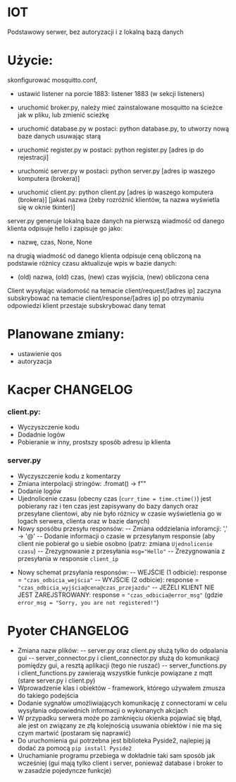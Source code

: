 # IOT

Podstawowy serwer, bez autoryzacji i z lokalną bazą danych


# Użycie:

skonfigurować mosquitto.conf, 
- ustawić listener na porcie 1883: listener 1883 (w sekcji listeners)

- uruchomić broker.py, należy mieć zainstalowane mosquitto na ścieżce jak w pliku, lub zmienić scieżkę
- uruchomić database.py w postaci: python database.py, to utworzy nową baze danych usuwając starą
- uruchomić register.py w postaci: python register.py [adres ip do rejestracji]
- uruchomić server.py w postaci: python server.py [adres ip waszego komputera (brokera)]
- uruchomić client.py: python client.py [adres ip waszego komputera (brokera)] [jakaś nazwa (żeby rozróżnić klientów, ta nazwa wyświetla się w oknie tkinter)]

server.py generuje lokalną baze danych
na pierwszą wiadmość od danego klienta odpisuje hello i zapisuje go jako:
- nazwę, czas, None, None

na drugią wiadmość od danego klienta odpisuje ceną obliczoną na podstawie różnicy czasu aktualizuje wpis w bazie danych:
- (old) nazwa, (old) czas, (new) czas wyjścia, (new) obliczona cena

Client wysyłając wiadomość na temacie client/request/[adres ip] zaczyna subskrybować na temacie client/response/[adres ip] 
po otrzymaniu odpowiedzi klient przestaje subskrybować dany temat


# Planowane zmiany:
- ustawienie qos
- autoryzacja

# Kacper CHANGELOG
### client.py:
- Wyczyszczenie kodu
- Dodadnie logów
- Pobieranie w inny, prostszy sposób adresu ip klienta

### server.py
- Wyczyszczenie kodu z komentarzy
- Zmiana interpolacji stringów: .fromat() -> f""
- Dodanie logów
- Ujednolicenie czasu (obecny czas (`curr_time = time.ctime()`) jest pobierany raz i ten czas jest zapisywany do bazy danych oraz przesyłane clientowi, aby nie było różnicy w czasie wyświetlenia go w logach serwera, clienta oraz w bazie danych)
- Nowy sposóbu przesyłu responsów:
-- Zmiana oddzielania inforamcji: ',' -> '@'
-- Dodanie informacji o czasie w przesyłanym responsie (aby client nie pobierał go u siebie osobno (patrz: zmiana `Ujednolicenie czasu`)
-- Zrezygnowanie z przesyłania `msg="Hello"`
-- Zrezygnowania z przesyłania w responsie `client_ip`

* Nowy schemat przsyłania responsów:
-- WEJŚCIE (1 odbicie): response = `"czas_odbicia_wejścia"`
-- WYJŚCIE (2 odbicie): response = `"czas_odbicia_wyjścia@cena@czas_przejazdu"`
-- JEŻELI KLIENT NIE JEST ZAREJSTROWANY: response = `"czas_odbicia@error_msg"` (gdzie `error_msg = "Sorry, you are not registered!"`)
  
# Pyoter CHANGELOG
* Zmiana nazw plików:
-- server.py oraz client.py służą tylko do odpalania gui
-- server_connector.py i client_connector.py służą do komunikacji pomiędzy gui, a resztą aplikacji (tego nie ruszać)
-- server_functions.py i client_functions.py zawierają wszystkie funkcje powiązane z mqtt (stare server.py i client.py)
* Wprowadzenie klas i obiektów - framework, którego używałem zmusza do takiego podejścia
* Dodanie sygnałów umożliwiających komunikację z connectorami w celu wysyłania odpowiednich informacji o wykonanych akcjach 
* W przypadku serwera może po zamknięciu okienka pojawiać się błąd, ale jest on związany ze złą kolejnością usuwania obiektów i nie ma się czym martwić (postaram się naprawić)
* Do uruchomienia gui potrzebna jest biblioteka Pyside2, najlepiej ją dodać za pomocą `pip install Pyside2`
* Uruchamianie programu przebiega w dokładnie taki sam sposób jak wcześniej (gui mają tylko client i server, ponieważ database i broker to w zasadzie pojedyncze funkcje)